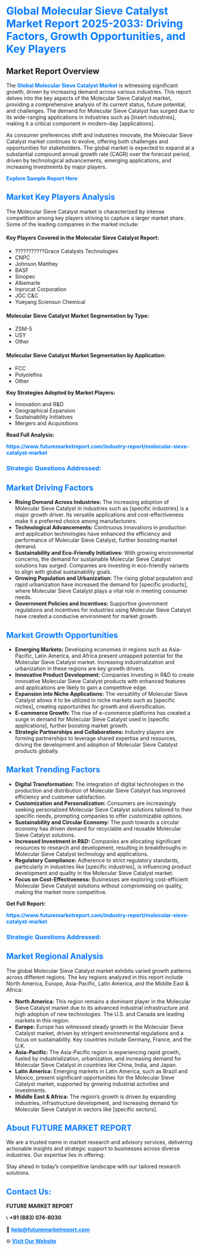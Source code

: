 <h1 style="color: #007BFF;">Global Molecular Sieve Catalyst Market Report 2025-2033: Driving Factors, Growth Opportunities, and Key Players</h1>

<section id="overview">
<h2>Market Report Overview</h2>
<p>The <a href="https://www.futuremarketreport.com/industry-report/molecular-sieve-catalyst-market" style="color: #007BFF; text-decoration: none;"><strong>Global Molecular Sieve Catalyst Market</strong></a> is witnessing significant growth, driven by increasing demand across various industries. This report delves into the key aspects of the Molecular Sieve Catalyst market, providing a comprehensive analysis of its current status, future potential, and challenges. The demand for Molecular Sieve Catalyst has surged due to its wide-ranging applications in industries such as [insert industries], making it a critical component in modern-day [applications].</p>
<p>As consumer preferences shift and industries innovate, the Molecular Sieve Catalyst market continues to evolve, offering both challenges and opportunities for stakeholders. The global market is expected to expand at a substantial compound annual growth rate (CAGR) over the forecast period, driven by technological advancements, emerging applications, and increasing investments by major players.</p>
</section>

<section id="overview">
<p><a href="https://www.futuremarketreport.com/request-sample/reportId=114699" style="color: #007BFF; text-decoration: none;"><strong>Explore Sample Report Here</strong></a></p>
</section>

<section id="key-players">
<h2 style="color: #007BFF;">Market Key Players Analysis</h2>
<p>The Molecular Sieve Catalyst market is characterized by intense competition among key players striving to capture a larger market share. Some of the leading companies in the market include:</p>
<h4>Key Players Covered in the Molecular Sieve Catalyst Report:</h4>
<ul><li>???????????Grace Catalysts Technologies</li><li>CNPC</li><li>Johnson Matthey</li><li>BASF</li><li>Sinopec</li><li>Albemarle</li><li>Inprocat Corporation</li><li>JGC C&amp;C</li><li>Yueyang Sciensun Chemical</li></ul>
<h4>Molecular Sieve Catalyst Market Segmentation by Type:</h4>
<ul><li>ZSM-5</li><li>USY</li><li>Other</li></ul>

<h4>Molecular Sieve Catalyst Market Segmentation by Application:</h4>
<ul><li>FCC</li><li>Polyolefins</li><li>Other</li></ul>
<p><strong>Key Strategies Adopted by Market Players:</strong></p>
<ul>
<li>Innovation and R&D</li>
<li>Geographical Expansion</li>
<li>Sustainability Initiatives</li>
<li>Mergers and Acquisitions</li>
</ul>
</section>

<section>
<p><strong>Read Full Analysis: </strong></p><a href="https://www.futuremarketreport.com/industry-report/molecular-sieve-catalyst-market" style="color: #007BFF; text-decoration: none;"><strong>https://www.futuremarketreport.com/industry-report/molecular-sieve-catalyst-market</strong></a>
<h3 style="color: #007BFF;">Strategic Questions Addressed:</h3>
</section>

<section id="driving-factors">
<h2 style="color: #007BFF;">Market Driving Factors</h2>
<ul>
<li><strong>Rising Demand Across Industries:</strong> The increasing adoption of Molecular Sieve Catalyst in industries such as [specific industries] is a major growth driver. Its versatile applications and cost-effectiveness make it a preferred choice among manufacturers.</li>
<li><strong>Technological Advancements:</strong> Continuous innovations in production and application technologies have enhanced the efficiency and performance of Molecular Sieve Catalyst, further boosting market demand.</li>
<li><strong>Sustainability and Eco-Friendly Initiatives:</strong> With growing environmental concerns, the demand for sustainable Molecular Sieve Catalyst solutions has surged. Companies are investing in eco-friendly variants to align with global sustainability goals.</li>
<li><strong>Growing Population and Urbanization:</strong> The rising global population and rapid urbanization have increased the demand for [specific products], where Molecular Sieve Catalyst plays a vital role in meeting consumer needs.</li>
<li><strong>Government Policies and Incentives:</strong> Supportive government regulations and incentives for industries using Molecular Sieve Catalyst have created a conducive environment for market growth.</li>
</ul>
</section>

<section id="growth-opportunities">
<h2 style="color: #007BFF;">Market Growth Opportunities</h2>
<ul>
<li><strong>Emerging Markets:</strong> Developing economies in regions such as Asia-Pacific, Latin America, and Africa present untapped potential for the Molecular Sieve Catalyst market. Increasing industrialization and urbanization in these regions are key growth drivers.</li>
<li><strong>Innovative Product Development:</strong> Companies investing in R&D to create innovative Molecular Sieve Catalyst products with enhanced features and applications are likely to gain a competitive edge.</li>
<li><strong>Expansion into Niche Applications:</strong> The versatility of Molecular Sieve Catalyst allows it to be utilized in niche markets such as [specific niches], creating opportunities for growth and diversification.</li>
<li><strong>E-commerce Growth:</strong> The rise of e-commerce platforms has created a surge in demand for Molecular Sieve Catalyst used in [specific applications], further boosting market growth.</li>
<li><strong>Strategic Partnerships and Collaborations:</strong> Industry players are forming partnerships to leverage shared expertise and resources, driving the development and adoption of Molecular Sieve Catalyst products globally.</li>
</ul>
</section>

<section id="trending-factors">
<h2 style="color: #007BFF;">Market Trending Factors</h2>
<ul>
<li><strong>Digital Transformation:</strong> The integration of digital technologies in the production and distribution of Molecular Sieve Catalyst has improved efficiency and customer satisfaction.</li>
<li><strong>Customization and Personalization:</strong> Consumers are increasingly seeking personalized Molecular Sieve Catalyst solutions tailored to their specific needs, prompting companies to offer customizable options.</li>
<li><strong>Sustainability and Circular Economy:</strong> The push towards a circular economy has driven demand for recyclable and reusable Molecular Sieve Catalyst solutions.</li>
<li><strong>Increased Investment in R&D:</strong> Companies are allocating significant resources to research and development, resulting in breakthroughs in Molecular Sieve Catalyst technology and applications.</li>
<li><strong>Regulatory Compliance:</strong> Adherence to strict regulatory standards, particularly in industries like [specific industries], is influencing product development and quality in the Molecular Sieve Catalyst market.</li>
<li><strong>Focus on Cost-Effectiveness:</strong> Businesses are exploring cost-efficient Molecular Sieve Catalyst solutions without compromising on quality, making the market more competitive.</li>
</ul>
</section>

<section>
<p><strong>Get Full Report: </strong></p><a href="https://www.futuremarketreport.com/industry-report/molecular-sieve-catalyst-market" style="color: #007BFF; text-decoration: none;"><strong>https://www.futuremarketreport.com/industry-report/molecular-sieve-catalyst-market</strong></a>
<h3 style="color: #007BFF;">Strategic Questions Addressed:</h3>
</section>


<section id="regional-analysis">
<h2 style="color: #007BFF;">Market Regional Analysis</h2>
<p>The global Molecular Sieve Catalyst market exhibits varied growth patterns across different regions. The key regions analyzed in this report include North America, Europe, Asia-Pacific, Latin America, and the Middle East & Africa:</p>
<ul>
<li><strong>North America:</strong> This region remains a dominant player in the Molecular Sieve Catalyst market due to its advanced industrial infrastructure and high adoption of new technologies. The U.S. and Canada are leading markets in this region.</li>
<li><strong>Europe:</strong> Europe has witnessed steady growth in the Molecular Sieve Catalyst market, driven by stringent environmental regulations and a focus on sustainability. Key countries include Germany, France, and the U.K.</li>
<li><strong>Asia-Pacific:</strong> The Asia-Pacific region is experiencing rapid growth, fueled by industrialization, urbanization, and increasing demand for Molecular Sieve Catalyst in countries like China, India, and Japan.</li>
<li><strong>Latin America:</strong> Emerging markets in Latin America, such as Brazil and Mexico, present significant opportunities for the Molecular Sieve Catalyst market, supported by growing industrial activities and investments.</li>
<li><strong>Middle East & Africa:</strong> The region’s growth is driven by expanding industries, infrastructure development, and increasing demand for Molecular Sieve Catalyst in sectors like [specific sectors].</li>
</ul>
</section>

<footer>
<h2 style="color: #007BFF;">About FUTURE MARKET REPORT</h2>
<p>We are a trusted name in market research and advisory services, delivering actionable insights and strategic support to businesses across diverse industries. Our expertise lies in offering:</p>

<p>Stay ahead in today’s competitive landscape with our tailored research solutions.</p>

<h2 style="color: #007BFF;">Contact Us:</h2>
<p><strong>FUTURE MARKET REPORT</strong></p>
<p>📞 <strong>+91 (883) 074-8030</strong></p>
<p>📧 <strong><a href="mailto:help@futuremarketreport.com" style="color: #007BFF;">help@futuremarketreport.com</a></strong></p>
<p>🌐 <strong><a href="https://www.futuremarketreport.com/" style="color: #007BFF;">Visit Our Website</a></strong></p>
</footer>